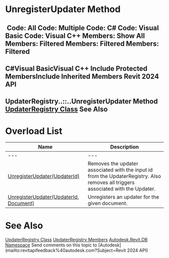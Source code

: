 # UnregisterUpdater Method

﻿
 Code: All Code: Multiple Code: C# Code: Visual Basic Code: Visual C++  Members: Show All Members: Filtered Members: Filtered Members: Filtered   
---  
C#Visual BasicVisual C++
Include Protected MembersInclude Inherited Members
Revit 2024 API  
---  
UpdaterRegistry..::..UnregisterUpdater Method   
[UpdaterRegistry Class](4f24f516-5274-1420-f255-458c0af5d318.md "UpdaterRegistry Class") See Also  
---  
# Overload List
| Name | Description |
| --- | --- |
| --- | --- | --- |
| [UnregisterUpdater(UpdaterId)](6866986e-c8c2-f4c5-6c8c-4c9446e5b409.md "UnregisterUpdater Method \(UpdaterId\)") | Removes the updater associated with the input id from the UpdaterRegistry. Also removes all triggers associated with the Updater. |
| [UnregisterUpdater(UpdaterId, Document)](5e544431-fb91-eb37-2e36-dccab0955ca8.md "UnregisterUpdater Method \(UpdaterId, Document\)") | Unregisters an updater for the given document. |

# See Also
[UpdaterRegistry Class](4f24f516-5274-1420-f255-458c0af5d318.md "UpdaterRegistry Class")
[UpdaterRegistry Members](824f2c8a-1f99-72be-4661-b613f0330bb3.md "UpdaterRegistry Members")
[Autodesk.Revit.DB Namespace](87546ba7-461b-c646-cbb1-2cb8f5bff8b2.md "Autodesk.Revit.DB Namespace")
Send comments on this topic to [Autodesk](mailto:revitapifeedback%40autodesk.com?Subject=Revit 2024 API)